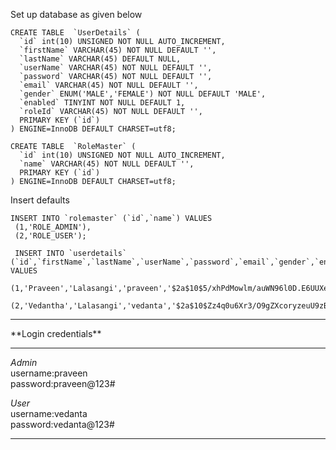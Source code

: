 

Set up database as given below

```mysql
CREATE TABLE  `UserDetails` (
  `id` int(10) UNSIGNED NOT NULL AUTO_INCREMENT,
  `firstName` VARCHAR(45) NOT NULL DEFAULT '',
  `lastName` VARCHAR(45) DEFAULT NULL,
  `userName` VARCHAR(45) NOT NULL DEFAULT '',
  `password` VARCHAR(45) NOT NULL DEFAULT '',
  `email` VARCHAR(45) NOT NULL DEFAULT '',
  `gender` ENUM('MALE','FEMALE') NOT NULL DEFAULT 'MALE',
  `enabled` TINYINT NOT NULL DEFAULT 1,
  `roleId` VARCHAR(45) NOT NULL DEFAULT '',
  PRIMARY KEY (`id`)
) ENGINE=InnoDB DEFAULT CHARSET=utf8;

CREATE TABLE  `RoleMaster` (
  `id` int(10) UNSIGNED NOT NULL AUTO_INCREMENT,
  `name` VARCHAR(45) NOT NULL DEFAULT '',
  PRIMARY KEY (`id`)
) ENGINE=InnoDB DEFAULT CHARSET=utf8;
```

Insert defaults
```mysql
INSERT INTO `rolemaster` (`id`,`name`) VALUES 
 (1,'ROLE_ADMIN'),
 (2,'ROLE_USER');
 
 INSERT INTO `userdetails` (`id`,`firstName`,`lastName`,`userName`,`password`,`email`,`gender`,`enabled`,`roleId`) VALUES 
 (1,'Praveen','Lalasangi','praveen','$2a$10$5/xhPdMowlm/auWN96l0D.E6UUXeyBqJalw.NC4bPk1RhsGDZkE9K','nlpraveennl@gmail.com','MALE',1,'1'),
 (2,'Vedantha','Lalasangi','vedanta','$2a$10$Zz4q0u6Xr3/O9gZXcoryzeuU9zBd2I7pivvqmzSWXZ5fY5PzxI7RK','vedanta@gmail.com','MALE',1,'2');
```
<hr>
**Login credentials**<br>
<hr>

*Admin*<br>
username:praveen<br>
password:praveen@123#<br>

*User*<br>
username:vedanta<br>
password:vedanta@123#<br>
<hr>
